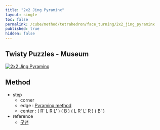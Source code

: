 ```yaml
---
title: "2x2 Jing Pyraminx"
layout: single
toc: false
permalink: /cube/method/tetrahedron/face_turning/2x2_jing_pyraminx
published: true
hidden: false
---
```


<head>
  <base target="_blank">
</head>



## Twisty Puzzles - Museum

<a href="https://twistypuzzles.com/app/museum/museum_showitem.php?pkey=1578">
  <img alt="2x2 Jing Pyraminx" src="https://twistypuzzles.com/museum/large/01578-01.jpg">
</a>



## Method

- step
  - corner
  - edge : [Pyraminx method](/cube/method/tetrahedron/face_turning/3x3_pyraminx)
  - center : ( R' L R L' ) ( B ) ( L R' L' R ) ( B' )
- reference
  - [굿맨](https://youtu.be/Zw-J5DfFHzU)

